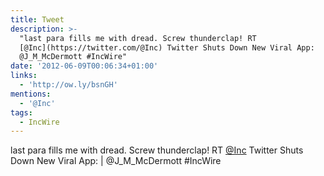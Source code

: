 ```yaml
---
title: Tweet
description: >-
  "last para fills me with dread. Screw thunderclap! RT
  [@Inc](https://twitter.com/@Inc) Twitter Shuts Down New Viral App:  |
  @J_M_McDermott #IncWire"
date: '2012-06-09T00:06:34+01:00'
links:
  - 'http://ow.ly/bsnGH'
mentions:
  - '@Inc'
tags:
  - IncWire
---
```

last para fills me with dread. Screw thunderclap! RT [@Inc](https://twitter.com/@Inc) Twitter Shuts Down New Viral App:  | @J_M_McDermott #IncWire
